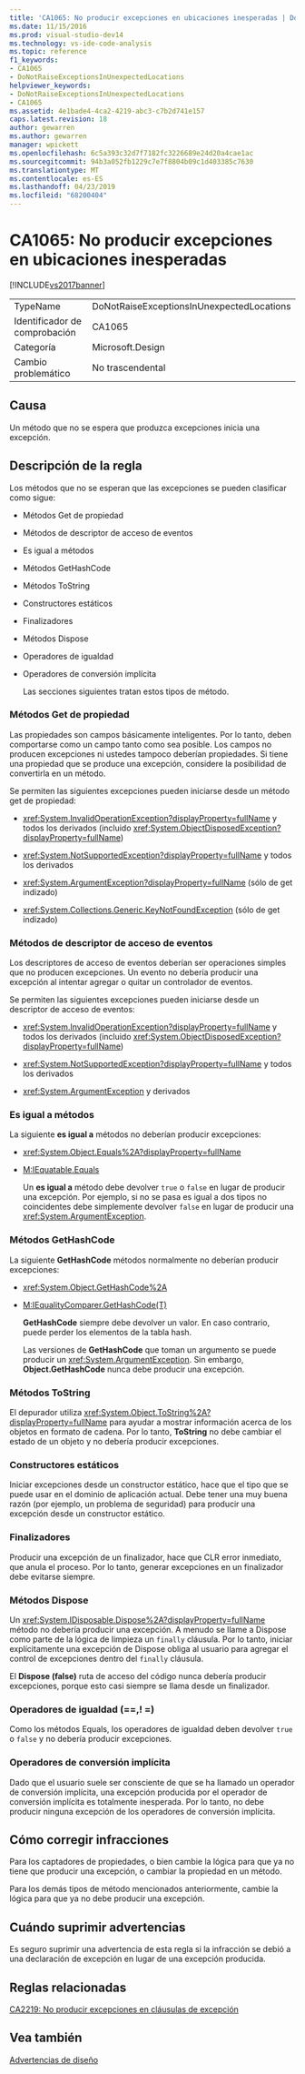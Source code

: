 ```yaml
---
title: 'CA1065: No producir excepciones en ubicaciones inesperadas | Documentos de Microsoft'
ms.date: 11/15/2016
ms.prod: visual-studio-dev14
ms.technology: vs-ide-code-analysis
ms.topic: reference
f1_keywords:
- CA1065
- DoNotRaiseExceptionsInUnexpectedLocations
helpviewer_keywords:
- DoNotRaiseExceptionsInUnexpectedLocations
- CA1065
ms.assetid: 4e1bade4-4ca2-4219-abc3-c7b2d741e157
caps.latest.revision: 18
author: gewarren
ms.author: gewarren
manager: wpickett
ms.openlocfilehash: 6c5a393c32d7f7182fc3226689e24d20a4cae1ac
ms.sourcegitcommit: 94b3a052fb1229c7e7f8804b09c1d403385c7630
ms.translationtype: MT
ms.contentlocale: es-ES
ms.lasthandoff: 04/23/2019
ms.locfileid: "68200404"
---
```

# <a name="ca1065-do-not-raise-exceptions-in-unexpected-locations"></a>CA1065: No producir excepciones en ubicaciones inesperadas
[!INCLUDE[vs2017banner](../includes/vs2017banner.md)]

|||
|-|-|
|TypeName|DoNotRaiseExceptionsInUnexpectedLocations|
|Identificador de comprobación|CA1065|
|Categoría|Microsoft.Design|
|Cambio problemático|No trascendental|

## <a name="cause"></a>Causa
 Un método que no se espera que produzca excepciones inicia una excepción.

## <a name="rule-description"></a>Descripción de la regla
 Los métodos que no se esperan que las excepciones se pueden clasificar como sigue:

- Métodos Get de propiedad

- Métodos de descriptor de acceso de eventos

- Es igual a métodos

- Métodos GetHashCode

- Métodos ToString

- Constructores estáticos

- Finalizadores

- Métodos Dispose

- Operadores de igualdad

- Operadores de conversión implícita

  Las secciones siguientes tratan estos tipos de método.

### <a name="property-get-methods"></a>Métodos Get de propiedad
 Las propiedades son campos básicamente inteligentes. Por lo tanto, deben comportarse como un campo tanto como sea posible. Los campos no producen excepciones ni ustedes tampoco deberían propiedades. Si tiene una propiedad que se produce una excepción, considere la posibilidad de convertirla en un método.

 Se permiten las siguientes excepciones pueden iniciarse desde un método get de propiedad:

- <xref:System.InvalidOperationException?displayProperty=fullName> y todos los derivados (incluido <xref:System.ObjectDisposedException?displayProperty=fullName>)

- <xref:System.NotSupportedException?displayProperty=fullName> y todos los derivados

- <xref:System.ArgumentException?displayProperty=fullName> (sólo de get indizado)

- <xref:System.Collections.Generic.KeyNotFoundException> (sólo de get indizado)

### <a name="event-accessor-methods"></a>Métodos de descriptor de acceso de eventos
 Los descriptores de acceso de eventos deberían ser operaciones simples que no producen excepciones. Un evento no debería producir una excepción al intentar agregar o quitar un controlador de eventos.

 Se permiten las siguientes excepciones pueden iniciarse desde un descriptor de acceso de eventos:

- <xref:System.InvalidOperationException?displayProperty=fullName> y todos los derivados (incluido <xref:System.ObjectDisposedException?displayProperty=fullName>)

- <xref:System.NotSupportedException?displayProperty=fullName> y todos los derivados

- <xref:System.ArgumentException> y derivados

### <a name="equals-methods"></a>Es igual a métodos
 La siguiente **es igual a** métodos no deberían producir excepciones:

- <xref:System.Object.Equals%2A?displayProperty=fullName>

- [M:IEquatable.Equals](http://go.microsoft.com/fwlink/?LinkId=113472)

  Un **es igual a** método debe devolver `true` o `false` en lugar de producir una excepción. Por ejemplo, si no se pasa es igual a dos tipos no coincidentes debe simplemente devolver `false` en lugar de producir una <xref:System.ArgumentException>.

### <a name="gethashcode-methods"></a>Métodos GetHashCode
 La siguiente **GetHashCode** métodos normalmente no deberían producir excepciones:

- <xref:System.Object.GetHashCode%2A>

- [M:IEqualityComparer.GetHashCode(T)](http://go.microsoft.com/fwlink/?LinkId=113477)

  **GetHashCode** siempre debe devolver un valor. En caso contrario, puede perder los elementos de la tabla hash.

  Las versiones de **GetHashCode** que toman un argumento se puede producir un <xref:System.ArgumentException>. Sin embargo, **Object.GetHashCode** nunca debe producir una excepción.

### <a name="tostring-methods"></a>Métodos ToString
 El depurador utiliza <xref:System.Object.ToString%2A?displayProperty=fullName> para ayudar a mostrar información acerca de los objetos en formato de cadena. Por lo tanto, **ToString** no debe cambiar el estado de un objeto y no debería producir excepciones.

### <a name="static-constructors"></a>Constructores estáticos
 Iniciar excepciones desde un constructor estático, hace que el tipo que se puede usar en el dominio de aplicación actual. Debe tener una muy buena razón (por ejemplo, un problema de seguridad) para producir una excepción desde un constructor estático.

### <a name="finalizers"></a>Finalizadores
 Producir una excepción de un finalizador, hace que CLR error inmediato, que anula el proceso. Por lo tanto, generar excepciones en un finalizador debe evitarse siempre.

### <a name="dispose-methods"></a>Métodos Dispose
 Un <xref:System.IDisposable.Dispose%2A?displayProperty=fullName> método no debería producir una excepción. A menudo se llame a Dispose como parte de la lógica de limpieza un `finally` cláusula. Por lo tanto, iniciar explícitamente una excepción de Dispose obliga al usuario para agregar el control de excepciones dentro del `finally` cláusula.

 El **Dispose (false)** ruta de acceso del código nunca debería producir excepciones, porque esto casi siempre se llama desde un finalizador.

### <a name="equality-operators--"></a>Operadores de igualdad (==,! =)
 Como los métodos Equals, los operadores de igualdad deben devolver `true` o `false` y no debería producir excepciones.

### <a name="implicit-cast-operators"></a>Operadores de conversión implícita
 Dado que el usuario suele ser consciente de que se ha llamado un operador de conversión implícita, una excepción producida por el operador de conversión implícita es totalmente inesperada. Por lo tanto, no debe producir ninguna excepción de los operadores de conversión implícita.

## <a name="how-to-fix-violations"></a>Cómo corregir infracciones
 Para los captadores de propiedades, o bien cambie la lógica para que ya no tiene que producir una excepción, o cambiar la propiedad en un método.

 Para los demás tipos de método mencionados anteriormente, cambie la lógica para que ya no debe producir una excepción.

## <a name="when-to-suppress-warnings"></a>Cuándo suprimir advertencias
 Es seguro suprimir una advertencia de esta regla si la infracción se debió a una declaración de excepción en lugar de una excepción producida.

## <a name="related-rules"></a>Reglas relacionadas
 [CA2219: No producir excepciones en cláusulas de excepción](../code-quality/ca2219-do-not-raise-exceptions-in-exception-clauses.md)

## <a name="see-also"></a>Vea también
 [Advertencias de diseño](../code-quality/design-warnings.md)
